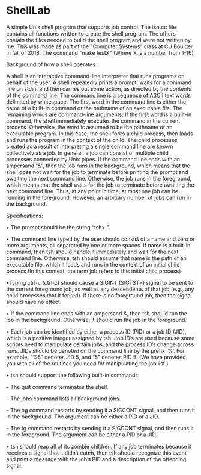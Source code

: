 # ShellLab
A simple Unix shell program that supports job control. The tsh.cc file contains all functions written to create the shell program. The 
others contain the files needed to build the shell program and were not written by me. This was made as part of the "Computer Systems" 
class at CU Boulder in fall of 2018. The command "make testX" (Where X is a number from 1-16)

Background of how a shell operates: 

A shell is an interactive command-line interpreter that runs programs on behalf of the user. A shell repeatedly prints a prompt, waits for a command line on stdin, and then carries out some action, as directed by
the contents of the command line.
The command line is a sequence of ASCII text words delimited by whitespace. The first word in the
command line is either the name of a built-in command or the pathname of an executable file. The remaining
words are command-line arguments. If the first word is a built-in command, the shell immediately executes
the command in the current process. Otherwise, the word is assumed to be the pathname of an executable
program. In this case, the shell forks a child process, then loads and runs the program in the context of the
child. The child processes created as a result of interpreting a single command line are known collectively
as a job. In general, a job can consist of multiple child processes connected by Unix pipes.
If the command line ends with an ampersand ”&”, then the job runs in the background, which means that
the shell does not wait for the job to terminate before printing the prompt and awaiting the next command
line. Otherwise, the job runs in the foreground, which means that the shell waits for the job to terminate
before awaiting the next command line. Thus, at any point in time, at most one job can be running in the
foreground. However, an arbitrary number of jobs can run in the background.

Specifications: 

• The prompt should be the string “tsh> ”.

• The command line typed by the user should consist of a name and zero or more arguments, all separated by one or more spaces. If name is a built-in command, then tsh should handle it immediately
and wait for the next command line. Otherwise, tsh should assume that name is the path of an
executable file, which it loads and runs in the context of an initial child process (In this context, the
term job refers to this initial child process)

•Typing ctrl-c (ctrl-z) should cause a SIGINT (SIGTSTP) signal to be sent to the current foreground job, as well as any descendents of that job (e.g., any child processes that it forked). If there is
no foreground job, then the signal should have no effect.

• If the command line ends with an ampersand &, then tsh should run the job in the background.
Otherwise, it should run the job in the foreground.

• Each job can be identified by either a process ID (PID) or a job ID (JID), which is a positive integer
assigned by tsh. Job ID’s are used because some scripts need to manipulate certain jobs, and the
process ID’s change across runs. JIDs should be denoted on the command line by the prefix ’%’. For
example, “%5” denotes JID 5, and “5” denotes PID 5. (We have provided you with all of the routines
you need for manipulating the job list.)

• tsh should support the following built-in commands:

  – The quit command terminates the shell.
  
  – The jobs command lists all background jobs.
  
  – The bg <job> command restarts <job> by sending it a SIGCONT signal, and then runs it in
  the background. The <job> argument can be either a PID or a JID.
  
  – The fg <job> command restarts <job> by sending it a SIGCONT signal, and then runs it in
  the foreground. The <job> argument can be either a PID or a JID.
  
• tsh should reap all of its zombie children. If any job terminates because it receives a signal that
it didn’t catch, then tsh should recognize this event and print a message with the job’s PID and a
description of the offending signal.
